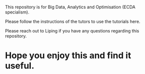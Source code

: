 This repository is for Big Data, Analytics and Optimisation (ECDA specialism).

Please follow the instructions of the tutors to use the tutorials here.

Please reach out to Liping if you have any questions regarding this repository.

# Hope you enjoy this and find it useful.
